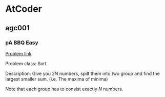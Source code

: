 # AtCoder

## agc001

### pA BBQ Easy

[Problem link](https://atcoder.jp/contests/agc001/tasks/agc001_a)

Problem class: Sort

Description: Give you $2N$ numbers, spilt them into two group and find the largest smaller sum. (i.e. The maxima of minima)

Note that each group has to consist exactly $N$ numbers.
